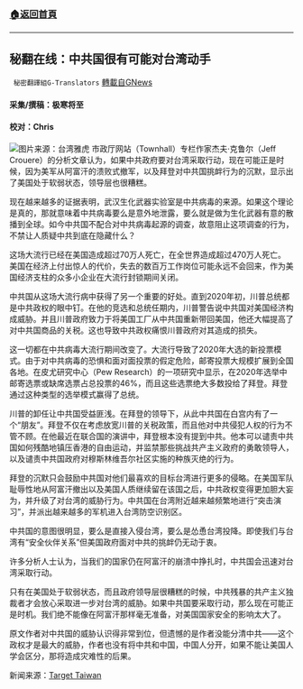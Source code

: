 ###  [:house:返回首頁](https://github.com/ourhimalayas/txt)
---


## 秘翻在线：中共国很有可能对台湾动手
` 秘密翻譯組G-Translators` [轉載自GNews](https://gnews.org/zh-hans/1566796/)

#### 采集/撰稿：极寒将至 

#### 校对：Chris
![](https://assets.gnews.org/wp-content/uploads/2021/10/7100a266f8ade674e55ee7ebdf3af377.jpg)图片来源：台湾雅虎
市政厅网站（Townhall）专栏作家杰夫·克鲁尔（Jeff Crouere）的分析文章认为，如果中共政府要对台湾采取行动，现在可能正是时候，因为美军从阿富汗的溃败式撤军，以及拜登对中共国挑衅行为的沉默，显示出了美国处于软弱状态，领导层也很糟糕。

现在越来越多的证据表明，武汉生化武器实验室是中共病毒的来源。如果这个理论是真的，那就意味着中共病毒要么是意外地泄露，要么就是做为生化武器有意的散播到全球。如今中共国不配合对中共病毒起源的调查，故意阻止这项调查的行为，不禁让人质疑中共到底在隐藏什么？

这场大流行已经在美国造成超过70万人死亡，在全世界造成超过470万人死亡。美国在经济上付出惊人的代价，失去的数百万工作岗位可能永远不会回来，作为美国经济支柱的众多小企业在大流行封锁期间关闭。

中共国从这场大流行病中获得了另一个重要的好处。直到2020年初，川普总统都是中共政权的眼中钉。在他的竞选和总统任期内，川普警告说中共国对美国经济构成威胁。并且川普政府致力于将美国工厂从中共国重新带回美国，他还大幅提高了对中共国商品的关税。这也导致中共政权痛恨川普政府对其造成的损失。

这一切都在中共病毒大流行期间改变了。大流行导致了2020年大选的新投票模式。由于对中共病毒的恐惧和面对面投票的假定危险，邮寄投票大规模扩展到全国各地。在皮尤研究中心（Pew Research）的一项研究中显示，在2020年选举中邮寄选票或缺席选票占总投票的46%，而且这些选票绝大多数投给了拜登。拜登通过这种类型的选举模式赢得了总统。

川普的卸任让中共国受益匪浅。在拜登的领导下，从此中共国在白宫内有了一个“朋友”。拜登不仅在考虑放宽川普的关税政策，而且他对中共侵犯人权的行为不管不顾。在他最近在联合国的演讲中，拜登根本没有提到中共。他本可以谴责中共国如何残酷地镇压香港的自由运动，并监禁那些挑战共产主义政府的勇敢领导人，以及谴责中共国政府对穆斯林维吾尔社区实施的种族灭绝的行为。

拜登的沉默只会鼓励中共国对他们最喜欢的目标台湾进行更多的侵略。在美国军队耻辱性地从阿富汗撤出以及美国人质继续留在该国之后，中共政权变得更加胆大妄为，并升级了对台湾的威胁行为。中共国在台湾附近越来越频繁地进行“突击演习”，并派出越来越多的军机进入台湾防空识别区。

中共国的意图很明显，要么是直接入侵台湾，要么是怂恿台湾投降。即使我们与台湾有“安全伙伴关系”但美国政府面对中共的挑衅仍无动于衷。

许多分析人士认为，当我们的国家仍在阿富汗的崩溃中挣扎时，中共国会迅速对台湾采取行动。

只有在美国处于软弱状态，而且政府领导层很糟糕的时候，中共残暴的共产主义独裁者才会放心采取进一步对台湾的威胁。如果中共国要采取行动，那么现在可能正是时机。我们绝不能像在阿富汗那样毫无准备，对美国国家安全的影响太大了。

原文作者对中共国的威胁认识得非常到位，但遗憾的是作者没能分清中共——这个政权才是最大的威胁，作者也没有将中共和中国，中国人分开，如果不能让美国人学会区分，那将造成灾难性的后果。

新闻来源：[Target Taiwan](https://townhall.com/columnists/jeffcrouere/2021/09/27/target-taiwan-n2596519)
